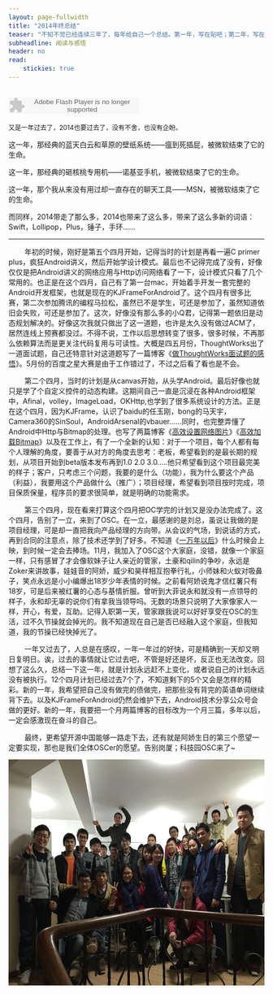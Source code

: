 ```yaml
---
layout: page-fullwidth
title: "2014年终总结"
teaser: "不知不觉已经连续三年了，每年给自己一个总结。第一年，写在贴吧；第二年，写在CSDN论坛；第三年以及以后，都写在自己的博客吧。"
subheadline: 阅读与感悟
header: no
read: 
    stickies: true
---
```


<br>
<embed src="http://www.xiami.com/widget/0_1774174913/singlePlayer.swf" type="application/x-shockwave-flash" width="257" height="33" wmode="transparent"/>
<p>
<span style="font-size:12.5px;">又是一年过去了，2014也要过去了，没有不舍，也没有企盼。</span> 
</p>
<p>
这一年，那经典的蓝天白云和草原的壁纸系统——瘟到死插屁，被微软结束了它的生命。
</p>
<p>
这一年，那经典的砸核桃专用机——诺基亚手机，被微软结束了它的生命。
</p>
<p>
这一年，那个我从来没有用过却一直存在的聊天工具——MSN，被微软结束了它的生命。
</p>
<p>
而同样，2014带走了那么多，2014也带来了这么多，带来了这么多新的词语：Swift，Lollipop，Plus，锤子，手环……
</p>
<hr/>
<p>
&nbsp;&nbsp;&nbsp;&nbsp;&nbsp;&nbsp;&nbsp;&nbsp;年初的时候，刚好是第五个四月开始，记得当时的计划是再看一遍C primer plus，疯狂Android讲义，然后开始学设计模式。最后也不记得完成了没有，好像仅仅是把Android讲义的网络应用与Http访问网络看了一下，设计模式只看了几个常用的。也正是在这个四月，自己有了第一台mac，开始着手开发一套完整的Android开发框架，也就是现在的KJFrameForAndroid了。这个四月有很多比赛，第二次参加腾讯的编程马拉松，虽然已不是学生，可还是参加了，虽然知道依旧会失败，可还是参加了。这次，好像没有那么多的小Q君，记得第一题依旧是动态规划解决的。好像这次我就只做出了这一道题，也许是太久没有做过ACM了，居然连线上预赛都没过。不得不说，工作以后思想转变了很多，很多时候，不再那么依赖算法而是更关注代码复用与可读性。大概是四五月份，ThoughtWorks出了一道面试题，自己还特意针对这道题写了一篇博客《<a href="http://my.oschina.net/kymjs/blog/233671" target="_self" rel="nofollow">做ThoughtWorks面试题的感悟</a>》。5月份的百度之星大赛是由于工作错过了，不过之后看了看也是不会。
</p>
<p>
&nbsp;&nbsp;&nbsp;&nbsp;&nbsp;&nbsp;&nbsp;&nbsp;第二个四月，当时的计划是从canvas开始，从头学Android。最后好像也就只是学了个自定义控件的动态构建。这期间自己一直是沉浸在各种Android框架中，Afinal，volley，ImageLoad，OKHttp,也学到了很多系统设计的方法。正是在这个四月，因为KJFrame，认识了baidu的任玉刚，bong的马天宇，Camera360的SinSoul，AndroidArsenal的vbauer……同时，也完整弄懂了Android中Http与Bitmap的处理。也写了两篇博客《<a href="/kjframeforandroid/2014/07/25/01/" target="_blank" rel="nofollow">高效设置网络图片</a>》《<a href="/kjframeforandroid/2014/12/05/02/" target="_blank" rel="nofollow">高效加载Bitmap</a>》以及在工作上，有了一个全新的认知：对于一个项目，每个人都有每个人理解的角度，要善于从对方的角度去思考：老板，希望看到的是最长期的规划，从项目开始到beta版本发布再到1.0 2.0 3.0.....他只希望看到这个项目最完美的样子；客户，只考虑三个问题，我要的是什么（功能），我为什么要这个产品（利益），我要用这个产品做什么（推广）；项目经理，希望看到项目按时完成，项目保质保量，程序员的要求很简单，就是明确的功能需求。
</p>
<p>
&nbsp;&nbsp;&nbsp;&nbsp;&nbsp;&nbsp;&nbsp;&nbsp;第三个四月，现在看来打算这个四月把OC学完的计划又是没办法完成了。这个四月，告别了一立，来到了OSC。在一立，最感谢的是刘总，虽说让我做的是项目经理，可是却一直把我向产品经理的方向带。从会议的气场，到说话的方式，再到合同的注意点，除了技术还学到了好多。不知道《<a href="http://movie.douban.com/subject/4154632/" target="_self" rel="nofollow">一万年以后</a>》什么时候会上映，到时候一定会去捧场。11月，我加入了OSC这个大家庭，没错，就像一个家庭一样，只有感冒了才会像软妹子让人亲近的管家，土豪和qilin的争吵，永远是Zoker来讲故事，娃娃音的阿娇，威少和昊祥相互抱拳行礼，小师妹和火蚁对吸鼻子，笑点永远是小小编爆出18岁少年表情的时候。之前看阿娇说鬼才信红薯只有18岁，可是后来被红薯的心态与基情折服。曾听到大菲说永和就没有一点领导的样子，永和却无辜的说你们有拿我当领导吗。无数的场景只说明了大家像家人一样，开心，有爱，互助。记得入职第一天，管家跟我说可以好好享受在OSC的生活，过不久节操就会掉光的。我不知道现在自己是否已经融入这个家庭，但我知道，我的节操已经快掉光了。
</p>
<p>
&nbsp;&nbsp;&nbsp;&nbsp; &nbsp; &nbsp;一年又过去了，人总是在感叹，一年一年过的好快，可是精确到一天却又明日复明日。诶，过去的事情就让它过去吧，不管是好还是坏，反正也无法改变。回想了这么久，总结一下这一年，就是计划永远赶不上变化，或者说自己的计划永远没有被执行。12个四月计划已经过去7个了，不知道剩下的5个又会是怎样的精彩。新的一年，我希望把自己没有做完的债做完，把那些没有背完的英语单词继续背下去。以及KJFrameForAndroid仍然会维护下去，Android技术分享公众号会做的更好。新的一年，我要把一个月两篇博客的目标改为一个月三篇，多年以后，一定会感激现在奋斗的自己。
</p>
<p>
&nbsp;&nbsp;&nbsp;&nbsp;&nbsp;&nbsp;&nbsp;&nbsp;最终，更希望开源中国能够一路走下去，还有就是阿娇生日的第三个愿望一定要实现，那也是我们全体OSCer的愿望。告别岗厦；科技园OSC来了~
</p>
<p>
<img src="/images/blog_image/20141226_1.jpg" width="700" height="445" alt=""/> 
<br/> 
</p>
<p>
<br/> 
</p>